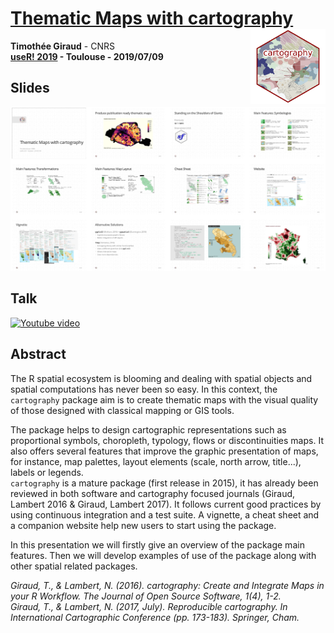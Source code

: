 # [Thematic Maps with cartography](https://rcarto.github.io/user2019) <img src="img/cardlogo.png" align="right" alt="" width="120"/>

**Timothée Giraud** - CNRS    
**[useR! 2019](http://www.user2019.fr/) - Toulouse - 2019/07/09**  

## Slides

[![](img/overview.png)](https://rcarto.github.io/user2019)

## Talk 

[![Youtube video](https://i.ytimg.com/vi/Wf1Zt6MJ6tM/hqdefault.jpg?sqp=-oaymwEjCPYBEIoBSFryq4qpAxUIARUAAAAAGAElAADIQj0AgKJDeAE=&rs=AOn4CLBwDJkbgwD5L_iHEQKm-8XvxWfwPA)](https://www.youtube.com/watch?v=Wf1Zt6MJ6tM)  

## Abstract
The R spatial ecosystem is blooming and dealing with spatial objects and spatial computations has never been so easy. In this context, the `cartography` package aim is to create thematic maps with the visual quality of those designed with classical mapping or GIS tools.  

The package helps to design cartographic representations such as proportional symbols, choropleth, typology, flows or discontinuities maps. It also offers several features that improve the graphic presentation of maps, for instance, map palettes, layout elements (scale, north arrow, title...), labels or legends.  
`cartography` is a mature package (first release in 2015), it has already been reviewed in both software and cartography focused journals (Giraud, Lambert 2016 & Giraud, Lambert 2017). It follows current good practices by using continuous integration and a test suite. A vignette, a cheat sheet and a companion website help new users to start using the package.   

In this presentation we will firstly give an overview of the package main features. Then we will develop examples of use of the package along with other spatial related packages.   

*Giraud, T., & Lambert, N. (2016). cartography: Create and Integrate Maps in your R Workflow. The Journal of Open Source Software, 1(4), 1-2.*  
*Giraud, T., & Lambert, N. (2017, July). Reproducible cartography. In International Cartographic Conference (pp. 173-183). Springer, Cham.*
